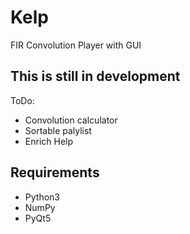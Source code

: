 Kelp
==================
FIR Convolution Player with GUI


This is still in development
----------------------------

ToDo:

* Convolution calculator
* Sortable palylist
* Enrich Help


Requirements
------------

* Python3
* NumPy
* PyQt5

